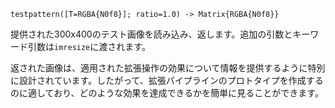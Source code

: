 ```
testpattern([T=RGBA{N0f8}]; ratio=1.0) -> Matrix{RGBA{N0f8}}
```

提供された300x400のテスト画像を読み込み、返します。追加の引数とキーワード引数は`imresize`に渡されます。

返された画像は、適用された拡張操作の効果について情報を提供するように特別に設計されています。したがって、拡張パイプラインのプロトタイプを作成するのに適しており、どのような効果を達成できるかを簡単に見ることができます。
